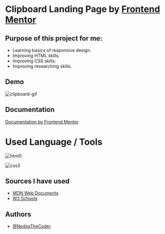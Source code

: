
# Clipboard Landing Page by [Frontend Mentor](https://www.frontendmentor.io/challenges/clipboard-landing-page-5cc9bccd6c4c91111378ecb9)

## Purpose of this project for me:

- Learning basics of responsive design.
- Improving HTML skills.
- Improving CSS skills.
- Improving researching skills.


## Demo
![clipboard-gif](https://user-images.githubusercontent.com/108099926/186409399-0eeccff6-8ec3-4e0a-929e-7454aa98fc34.gif)



## Documentation

[Documentation by Frontend Mentor](https://www.frontendmentor.io/challenges/clipboard-landing-page-5cc9bccd6c4c91111378ecb9)


# Used Language / Tools
![html5](https://user-images.githubusercontent.com/108099926/186410232-46e16263-345b-4f1e-8b79-9cf1d98e0d07.svg)


![css3](https://user-images.githubusercontent.com/108099926/186410244-d3a5914a-b2da-43e2-84b6-751b03b518f6.svg)



## Sources I have used

- [MDN Web Documents](https://developer.mozilla.org/en-US/)
- [W3 Schools](https://www.w3schools.com/)

## Authors

- [@NedoxTheCoder](https://www.github.com/NedoxTheCoder)
